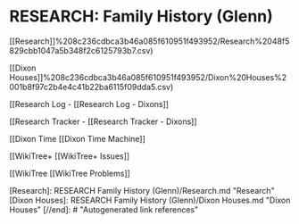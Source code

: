 # RESEARCH: Family History (Glenn)

[[Research]]%208c236cdbca3b46a085f610951f493952/Research%2048f5829cbb1047a5b348f2c6125793b7.csv)

[[Dixon Houses]]%208c236cdbca3b46a085f610951f493952/Dixon%20Houses%2001b8f97c2b4e4c41b22ba6115f09dda5.csv)

[[Research Log - [[Research Log - Dixons]]

[[Research Tracker - [[Research Tracker - Dixons]]

[[Dixon Time [[Dixon Time Machine]]

[[WikiTree+ [[WikiTree+ Issues]]

[[WikiTree [[WikiTree Problems]]

[//begin]: # "Autogenerated link references for markdown compatibility"
[Research]: RESEARCH Family History (Glenn)/Research.md "Research"
[Dixon Houses]: RESEARCH Family History (Glenn)/Dixon Houses.md "Dixon Houses"
[//end]: # "Autogenerated link references"
